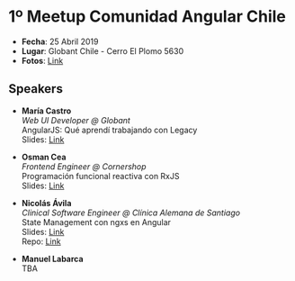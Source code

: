 # 1º Meetup Comunidad Angular Chile

* **Fecha**: 25 Abril 2019
* **Lugar**: Globant Chile - Cerro El Plomo 5630
* **Fotos**: [Link](https://www.meetup.com/Angular-Chile/photos/29929832/)

## Speakers

* **María Castro**  
*Web UI Developer @ Globant*  
AngularJS: Qué aprendí trabajando con Legacy  
Slides: [Link](https://docs.google.com/presentation/d/1HPlpIaDtNxleCumXg8YBtokfI6Oz1hDABjx24spHLEo/edit#slide=id.p) 

* **Osman Cea**  
*Frontend Engineer @ Cornershop*  
Programación funcional reactiva con RxJS  
Slides: [Link](https://docs.google.com/presentation/d/1jjs_cWuJ4rtixJInKXTl2Kw-VbpWRRXfG8WzVXui36E/edit#slide=id.p)

* **Nicolás Ávila**   
*Clinical Software Engineer @ Clínica Alemana de Santiago*  
State Management con ngxs en Angular  
Slides: [Link](https://nicoavila.s3.amazonaws.com/slides/AngularChile-20190425-State-Management-con-ngxs-en-Angular.pdf)  
Repo: [Link](https://github.com/nicoavila/ngxs-angular-chile-example)

* **Manuel Labarca**  
TBA